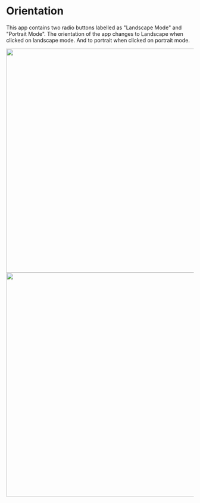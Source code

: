 # Orientation
This app contains two radio buttons labelled as "Landscape Mode" and "Portrait Mode".
The orientation of the app changes to Landscape when clicked on landscape mode.
And to portrait when clicked on portrait mode.

<img src="https://user-images.githubusercontent.com/30929595/51429949-4e5e6200-1c3a-11e9-9f73-465f4ccf91d6.png" height ="600">

<img src="https://user-images.githubusercontent.com/30929595/51429950-50282580-1c3a-11e9-9a5d-fa866298c7c7.png" height ="600">
